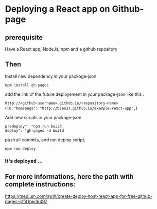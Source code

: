# Deploying a React app on Github-page

## prerequisite

Have a React app, NodeJs, npm and a github repository

## Then

Install new dependency in your package-json

`npm install gh-pages`

add the link of the future deployement in your package-json like this :

`http://<github-username>.github.io/<repository-name>`<br/>
(i.e: `"homepage": "http://bsao17.github.io/example-react-app",`)
  
Add new scripts in your package-json
  
`predeploy": "npm run build` <br/>
`deploy": "gh-pages -d build`
  
push all commits, and run deploy script,
  
`npm run deploy`

### It's deployed ...
  
## For more informations, here the path with complete instructions:
https://medium.com/swlh/create-deploy-host-react-app-for-free-github-pages-c1f41bed6497
  
